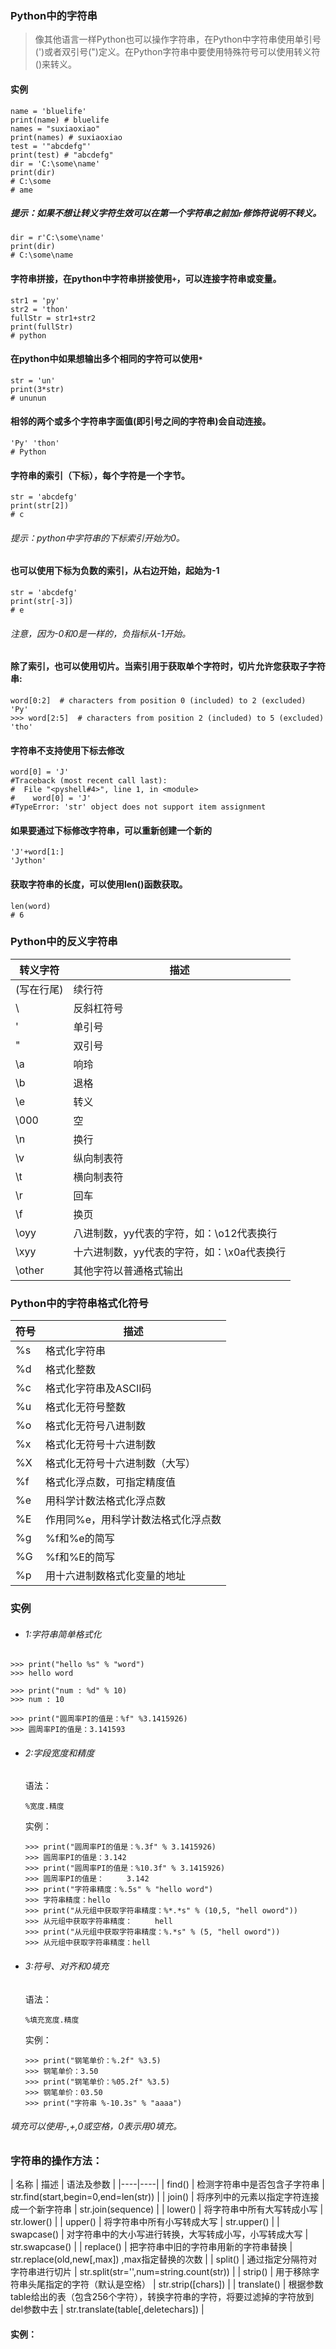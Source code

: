 ### Python中的字符串

> 像其他语言一样Python也可以操作字符串，在Python中字符串使用单引号(')或者双引号(")定义。在Python字符串中要使用特殊符号可以使用转义符(\)来转义。

#### 实例

```
name = 'bluelife'
print(name) # bluelife
names = "suxiaoxiao"
print(names) # suxiaoxiao
test = '"abcdefg"'
print(test) # "abcdefg"
dir = 'C:\some\name'
print(dir)
# C:\some
# ame
```

##### 提示：如果不想让转义字符生效可以在第一个字符串之前加```r```修饰符说明不转义。

```
dir = r'C:\some\name'
print(dir)
# C:\some\name
```

#### 字符串拼接，在python中字符串拼接使用```+```，可以连接字符串或变量。

```
str1 = 'py'
str2 = 'thon'
fullStr = str1+str2
print(fullStr)
# python
```

#### 在python中如果想输出多个相同的字符可以使用```*```

```
str = 'un'
print(3*str)
# ununun
```

#### 相邻的两个或多个字符串字面值(即引号之间的字符串)会自动连接。

```
'Py' 'thon'
# Python
```

#### 字符串的索引（下标），每个字符是一个字节。

```
str = 'abcdefg'
print(str[2])
# c
```
###### 提示：python中字符串的下标索引开始为0。

#### 也可以使用下标为负数的索引，从右边开始，起始为-1

```
str = 'abcdefg'
print(str[-3])
# e
```
###### 注意，因为-0和0是一样的，负指标从-1开始。

#### 除了索引，也可以使用切片。当索引用于获取单个字符时，切片允许您获取子字符串:

```
word[0:2]  # characters from position 0 (included) to 2 (excluded)
'Py'
>>> word[2:5]  # characters from position 2 (included) to 5 (excluded)
'tho'
```

#### 字符串不支持使用下标去修改

```
word[0] = 'J'
#Traceback (most recent call last):
#  File "<pyshell#4>", line 1, in <module>
#    word[0] = 'J'
#TypeError: 'str' object does not support item assignment
```

#### 如果要通过下标修改字符串，可以重新创建一个新的

```
'J'+word[1:]
'Jython'
```

#### 获取字符串的长度，可以使用len()函数获取。

```
len(word)
# 6
```

### Python中的反义字符串

|  转义字符  |  描述  |
|----|----|
|  \(写在行尾)  |  续行符  |
|  \\  |  反斜杠符号  |
|  \'  |  单引号  |
|  \"  |  双引号  |
|  \a  |  响玲  |
|  \b  |  退格  |
|  \e  |  转义  |
|  \000  |  空  |
|  \n  |  换行  |
|  \v  |  纵向制表符  |
|  \t  |  横向制表符  |
|  \r  |  回车  |
|  \f  |  换页  |
|  \oyy  |  八进制数，yy代表的字符，如：\o12代表换行  |
|  \xyy  |  十六进制数，yy代表的字符，如：\x0a代表换行  |
|  \other  |  其他字符以普通格式输出  |


### Python中的字符串格式化符号

|  符号  |  描述  |
|----|----|
|  %s  |  格式化字符串  |
|  %d  |  格式化整数  |
|  %c  |  格式化字符串及ASCII码  |
|  %u  |  格式化无符号整数  |
|  %o  |  格式化无符号八进制数  |
|  %x  |  格式化无符号十六进制数  |
|  %X  |  格式化无符号十六进制数（大写）  |
|  %f  |  格式化浮点数，可指定精度值  |
|  %e  |  用科学计数法格式化浮点数  |
|  %E  |  作用同%e，用科学计数法格式化浮点数  |
|  %g  |  %f和%e的简写  |
|  %G  |  %f和%E的简写  |
|  %p  |  用十六进制数格式化变量的地址  |

### 实例


* ###### 1:字符串简单格式化


```
>>> print("hello %s" % "word")
>>> hello word

>>> print("num : %d" % 10)
>>> num : 10

>>> print("圆周率PI的值是：%f" %3.1415926)
>>> 圆周率PI的值是：3.141593
```

* ###### 2:字段宽度和精度

	语法：
		
	```
	%宽度.精度
	```

	实例：

	```
	>>> print("圆周率PI的值是：%.3f" % 3.1415926)
	>>> 圆周率PI的值是：3.142
	>>> print("圆周率PI的值是：%10.3f" % 3.1415926)
	>>> 圆周率PI的值是：     3.142
	>>> print("字符串精度：%.5s" % "hello word")
	>>> 字符串精度：hello
	>>> print("从元组中获取字符串精度：%*.*s" % (10,5, "hell oword"))
	>>> 从元组中获取字符串精度：     hell 
	>>> print("从元组中获取字符串精度：%.*s" % (5, "hell oword"))
	>>> 从元组中获取字符串精度：hell 
	```

* ###### 3:符号、对齐和0填充
	语法：

	```
	%填充宽度.精度
	```

	实例：

	```
	>>> print("钢笔单价：%.2f" %3.5)
	>>> 钢笔单价：3.50
	>>> print("钢笔单价：%05.2f" %3.5)
	>>> 钢笔单价：03.50
	>>> print("字符串 %-10.3s" % "aaaa")
	```

###### 填充可以使用-,+,0或空格，0表示用0填充。

### 字符串的操作方法：

|  名称  |  描述  |  语法及参数  |
|----|----|
|  find()  |  检测字符串中是否包含子字符串  |  str.find(start,begin=0,end=len(str))  |
|  join()  |  将序列中的元素以指定字符连接成一个新字符串  |  str.join(sequence)  |
|  lower()  |  将字符串中所有大写转成小写  |  str.lower()  |
|  upper()  |  将字符串中所有小写转成大写  |  str.upper()  |
|  swapcase()  |  对字符串中的大小写进行转换，大写转成小写，小写转成大写  |  str.swapcase()  |
|  replace()  |  把字符串中旧的字符串用新的字符串替换  |  str.replace(old,new[,max]) ,max指定替换的次数 |
|  split()  |  通过指定分隔符对字符串进行切片  |  str.split(str='',num=string.count(str))  |
|  strip()  |  用于移除字符串头尾指定的字符（默认是空格）  |  str.strip([chars])  |
|  translate()  |  根据参数table给出的表（包含256个字符），转换字符串的字符，将要过滤掉的字符放到del参数中去  |  str.translate(table[,deletechars])  |


#### 实例：

